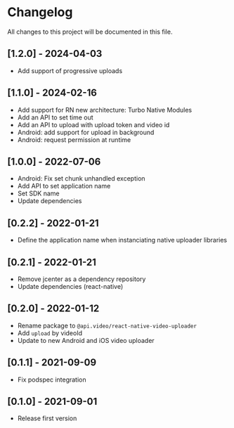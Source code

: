 # Changelog
All changes to this project will be documented in this file.

## [1.2.0] - 2024-04-03
- Add support of progressive uploads

## [1.1.0] - 2024-02-16
- Add support for RN new architecture: Turbo Native Modules
- Add an API to set time out
- Add an API to upload with upload token and video id
- Android: add support for upload in background
- Android: request permission at runtime

## [1.0.0] - 2022-07-06
- Android: Fix set chunk unhandled exception
- Add API to set application name
- Set SDK name
- Update dependencies

## [0.2.2] - 2022-01-21
- Define the application name when instanciating native uploader libraries
  
## [0.2.1] - 2022-01-21
- Remove jcenter as a dependency repository
- Update dependencies (react-native)

## [0.2.0] - 2022-01-12
- Rename package to `@api.video/react-native-video-uploader`
- Add `upload` by videoId
- Update to new Android and iOS video uploader

## [0.1.1] - 2021-09-09
- Fix podspec integration
  
## [0.1.0] - 2021-09-01
- Release first version
